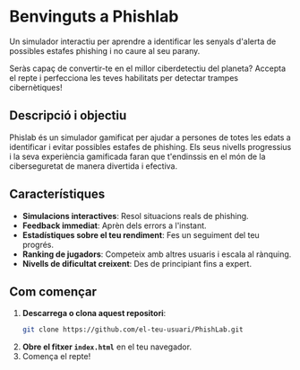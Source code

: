 # Benvinguts a Phishlab
Un simulador interactiu per aprendre a identificar les senyals d'alerta de possibles estafes phishing i no caure al seu parany.

Seràs capaç de convertir-te en el millor ciberdetectiu del planeta?  Accepta el repte i perfecciona les teves habilitats per detectar trampes cibernètiques!

## Descripció i objectiu
Phislab és un simulador gamificat per ajudar a persones de totes les edats a identificar i evitar possibles estafes de phishing. Els seus nivells progressius i la seva experiència gamificada faran que t'endinssis en el món de la ciberseguretat de manera divertida i efectiva.

## Característiques
- **Simulacions interactives**: Resol situacions reals de phishing.
- **Feedback immediat**: Aprèn dels errors a l'instant.
- **Estadístiques sobre el teu rendiment**: Fes un seguiment del teu progrés.
- **Ranking de jugadors**: Competeix amb altres usuaris i escala al rànquing.
- **Nivells de dificultat creixent**: Des de principiant fins a expert.
  
## Com començar
1. **Descarrega o clona aquest repositori**:
   ```bash
   git clone https://github.com/el-teu-usuari/PhishLab.git
2. **Obre el fitxer `index.html`** en el teu navegador.
3. Comença el repte!
